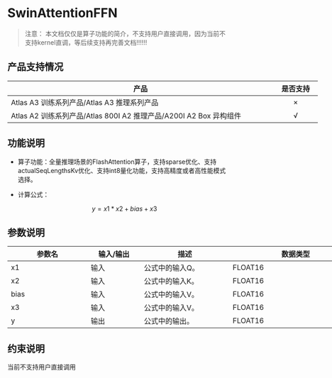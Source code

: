 # SwinAttentionFFN

> 注意：
> 本文档仅仅是算子功能的简介，不支持用户直接调用，因为当前不支持kernel直调，等后续支持再完善文档!!!!!!

## 产品支持情况

<table style="undefined;table-layout: fixed; width: 700px"><colgroup>
<col style="width: 600px">
<col style="width: 100px">
</colgroup>
<thead>
  <tr>
    <th style="text-align: center;">产品</th>
    <th style="text-align: center;">是否支持</th>
  </tr></thead>
<tbody>
  <tr>
    <td>Atlas A3 训练系列产品/Atlas A3 推理系列产品</td>
    <td style="text-align: center;">×</td>
  </tr>
  <tr>
    <td>Atlas A2 训练系列产品/Atlas 800I A2 推理产品/A200I A2 Box 异构组件</td>
    <td style="text-align: center;">√</td>
  </tr>
</tbody>
</table>

## 功能说明

- 算子功能：全量推理场景的FlashAttention算子，支持sparse优化、支持actualSeqLengthsKv优化、支持int8量化功能，支持高精度或者高性能模式选择。

- 计算公式：


    $$
    y=x1*x2+bias +x3
    $$


## 参数说明

<table style="undefined;table-layout: fixed; width: 900px"><colgroup>
<col style="width: 180px">
<col style="width: 120px">
<col style="width: 200px">
<col style="width: 300px">
<col style="width: 100px">
</colgroup>
<thead>
  <tr>
    <th>参数名</th>
    <th>输入/输出</th>
    <th>描述</th>
    <th>数据类型</th>
    <th>数据格式</th>
  </tr></thead>
<tbody>
  <tr>
    <td>x1</td>
    <td>输入</td>
    <td>公式中的输入Q。</td>
    <td>FLOAT16</td>
    <td>ND</td>
  </tr>
  <tr>
    <td>x2</td>
    <td>输入</td>
    <td>公式中的输入K。</td>
    <td>FLOAT16</td>
    <td>ND</td>
  </tr>
  <tr>
    <td>bias</td>
    <td>输入</td>
    <td>公式中的输入V。</td>
    <td>FLOAT16</td>
    <td>ND</td>
  </tr>
  <tr>
    <td>x3</td>
    <td>输入</td>
    <td>公式中的输入V。</td>
    <td>FLOAT16</td>
    <td>ND</td>
  </tr>  
  <tr>
    <td>y</td>
    <td>输出</td>
    <td>公式中的输出。</td>
    <td>FLOAT16</td>
    <td>ND</td>
  </tr>
</tbody>
</table>



## 约束说明

当前不支持用户直接调用


